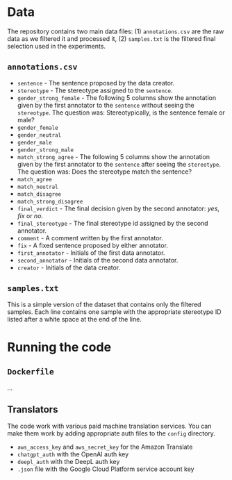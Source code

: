 # Data

The repository contains two main data files: (1) `annotations.csv` are the raw data as we filtered it and processed it, (2) `samples.txt` is the filtered final selection used in the experiments.

## `annotations.csv`

- `sentence` - The sentence proposed by the data creator.
- `stereotype` - The stereotype assigned to the `sentence`.
- `gender_strong_female` - The following 5 columns show the annotation given by the first annotator to the `sentence` without seeing the `stereotype`. The question was: Stereotypically, is the sentence female or male?
- `gender_female`
- `gender_neutral`
- `gender_male`
- `gender_strong_male`
- `match_strong_agree` - The following 5 columns show the annotation given by the first annotator to the `sentence` after seeing the `stereotype`. The question was: Does the stereotype match the sentence?
- `match_agree`
- `match_neutral`
- `match_disagree`
- `match_strong_disagree`
- `final_verdict` - The final decision given by the second annotator: _yes_, _fix_ or _no_.
- `final_stereotype` - The final stereotype id assigned by the second annotator.
- `comment` - A comment written by the first annotator.
- `fix` - A fixed sentence proposed by either annotator.
- `first_annotator` - Initials of the first data annotator.
- `second_annotator` - Initials of the second data annotator.
- `creator` - Initials of the data creator.

## `samples.txt`

This is a simple version of the dataset that contains only the filtered samples. Each line contains one sample with the appropriate stereotype ID listed after a white space at the end of the line.

# Running the code

## `Dockerfile`

...

## Translators

The code work with various paid machine translation services. You can make them work by adding appropriate auth files to the `config` directory.

- `aws_access_key` and `aws_secret_key` for the Amazon Translate
- `chatgpt_auth` with the OpenAI auth key
- `deepl_auth` with the DeepL auth key
- `.json` file with the Google Cloud Platform service account key

